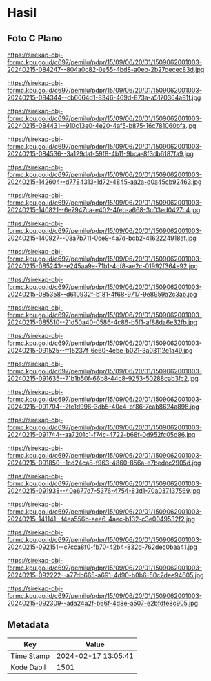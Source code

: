 # Hasil

## Foto C Plano

https://sirekap-obj-formc.kpu.go.id/c697/pemilu/pdpr/15/09/06/20/01/1509062001003-20240215-084247--804a0c82-0e55-4bd8-a0eb-2b27decec83d.jpg

https://sirekap-obj-formc.kpu.go.id/c697/pemilu/pdpr/15/09/06/20/01/1509062001003-20240215-084344--cb6664d1-8346-469d-873a-a5170364a81f.jpg

https://sirekap-obj-formc.kpu.go.id/c697/pemilu/pdpr/15/09/06/20/01/1509062001003-20240215-084431--910c13e0-4e20-4af5-b875-16c781060bfa.jpg

https://sirekap-obj-formc.kpu.go.id/c697/pemilu/pdpr/15/09/06/20/01/1509062001003-20240215-084536--3a129daf-59f8-4b11-9bca-8f3db6187fa9.jpg

https://sirekap-obj-formc.kpu.go.id/c697/pemilu/pdpr/15/09/06/20/01/1509062001003-20240215-142604--d7784313-1d72-4845-aa2a-d0a45cb92463.jpg

https://sirekap-obj-formc.kpu.go.id/c697/pemilu/pdpr/15/09/06/20/01/1509062001003-20240215-140821--6e7947ca-e402-4feb-a668-3c03ed0427c4.jpg

https://sirekap-obj-formc.kpu.go.id/c697/pemilu/pdpr/15/09/06/20/01/1509062001003-20240215-140927--03a7b711-0ce9-4a7d-bcb2-4162224918af.jpg

https://sirekap-obj-formc.kpu.go.id/c697/pemilu/pdpr/15/09/06/20/01/1509062001003-20240215-085243--e245aa9e-71b1-4cf8-ae2c-01992f364e92.jpg

https://sirekap-obj-formc.kpu.go.id/c697/pemilu/pdpr/15/09/06/20/01/1509062001003-20240215-085358--d610932f-b181-4f68-9717-9e8959a2c3ab.jpg

https://sirekap-obj-formc.kpu.go.id/c697/pemilu/pdpr/15/09/06/20/01/1509062001003-20240215-085510--21d50a40-0586-4c86-b5f1-af88da6e32fb.jpg

https://sirekap-obj-formc.kpu.go.id/c697/pemilu/pdpr/15/09/06/20/01/1509062001003-20240215-091525--ff15237f-6e60-4ebe-b021-3a03112e1a49.jpg

https://sirekap-obj-formc.kpu.go.id/c697/pemilu/pdpr/15/09/06/20/01/1509062001003-20240215-091635--71b1b50f-66b8-44c8-9253-50288cab3fc2.jpg

https://sirekap-obj-formc.kpu.go.id/c697/pemilu/pdpr/15/09/06/20/01/1509062001003-20240215-091704--2fe1d996-3db5-40c4-bf86-7cab8624a898.jpg

https://sirekap-obj-formc.kpu.go.id/c697/pemilu/pdpr/15/09/06/20/01/1509062001003-20240215-091744--aa7201c1-f74c-4722-b68f-0d952fc05d86.jpg

https://sirekap-obj-formc.kpu.go.id/c697/pemilu/pdpr/15/09/06/20/01/1509062001003-20240215-091850--1cd24ca8-f963-4860-856a-e7bedec2905d.jpg

https://sirekap-obj-formc.kpu.go.id/c697/pemilu/pdpr/15/09/06/20/01/1509062001003-20240215-091938--40e677d7-5376-4754-83d1-70a037137569.jpg

https://sirekap-obj-formc.kpu.go.id/c697/pemilu/pdpr/15/09/06/20/01/1509062001003-20240215-141141--f4ea556b-aee6-4aec-b132-c3e0049532f2.jpg

https://sirekap-obj-formc.kpu.go.id/c697/pemilu/pdpr/15/09/06/20/01/1509062001003-20240215-092151--c7cca8f0-fb70-42b4-832d-762dec0baa41.jpg

https://sirekap-obj-formc.kpu.go.id/c697/pemilu/pdpr/15/09/06/20/01/1509062001003-20240215-092222--a77db665-a691-4d90-b0b6-50c2dee94605.jpg

https://sirekap-obj-formc.kpu.go.id/c697/pemilu/pdpr/15/09/06/20/01/1509062001003-20240215-092309--ada24a2f-b66f-4d8e-a507-e2bfdfe8c905.jpg


## Metadata

| Key        | Value               |
| ---------- | ------------------- |
| Time Stamp | 2024-02-17 13:05:41 |
| Kode Dapil | 1501                |



